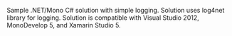 Sample .NET/Mono C# solution with simple logging. Solution uses log4net library for logging. Solution is compatible with Visual Studio 2012, MonoDevelop 5, and Xamarin Studio 5.